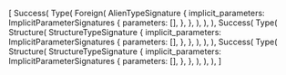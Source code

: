 [
    Success(
        Type(
            Foreign(
                AlienTypeSignature {
                    implicit_parameters: ImplicitParameterSignatures {
                        parameters: [],
                    },
                },
            ),
        ),
    ),
    Success(
        Type(
            Structure(
                StructureTypeSignature {
                    implicit_parameters: ImplicitParameterSignatures {
                        parameters: [],
                    },
                },
            ),
        ),
    ),
    Success(
        Type(
            Structure(
                StructureTypeSignature {
                    implicit_parameters: ImplicitParameterSignatures {
                        parameters: [],
                    },
                },
            ),
        ),
    ),
]